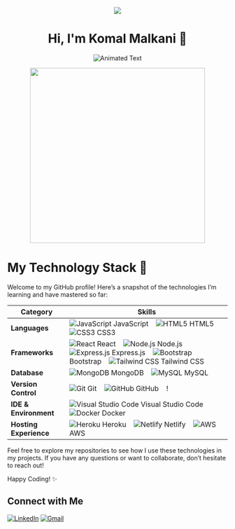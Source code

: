 
  <p align="center">
  <img src="https://camo.githubusercontent.com/4c7f3ffa7eb686b64003708d374f4f390b274c8b6d2b99945a0a6a6a8987d4d4/68747470733a2f2f6d706f6c696e6f77736b692e6769746875622e696f2f506572736f6e616c2f706572736f6e616c5f6173736574732f696d672f746f6f6c735f62616e6e65722e77656270">
</p>
  <h1 align="center"> Hi, I'm Komal Malkani 👋</h1>
<p align="center">
  <img src="https://readme-typing-svg.herokuapp.com?font=Fira+Code&size=30&duration=4000&color=blue&center=true&vCenter=true&width=400&height=50&lines=MERN+Stack+Developer" alt="Animated Text">
</p>
<p align="center">
  <img src="https://user-images.githubusercontent.com/113302094/211284885-f4291eef-88a6-48cb-a06e-28c3481a75b0.gif"height=400width=400>
</p>




# My Technology Stack 🚀

Welcome to my GitHub profile! Here’s a snapshot of the technologies I’m learning and have mastered so far:

| **Category**            | **Skills**                                                                                                                                                            |
|-------------------------|---------------------------------------------------------------------------------------------------------------------------------------------------------------------------|
| **Languages**           | ![JavaScript](https://img.icons8.com/color/48/000000/javascript.png) JavaScript &nbsp;&nbsp; ![HTML5](https://img.icons8.com/color/48/000000/html-5.png) HTML5 &nbsp;&nbsp; ![CSS3](https://img.icons8.com/color/48/000000/css3.png) CSS3 |
| **Frameworks**          | ![React](https://img.icons8.com/color/48/000000/react-native.png) React &nbsp;&nbsp; ![Node.js](https://img.icons8.com/color/48/000000/nodejs.png) Node.js &nbsp;&nbsp; ![Express.js](https://img.icons8.com/color/48/000000/express.png) Express.js &nbsp;&nbsp; ![Bootstrap](https://img.icons8.com/color/48/000000/bootstrap.png) Bootstrap &nbsp;&nbsp; ![Tailwind CSS](https://img.icons8.com/color/48/000000/tailwindcss.png) Tailwind CSS |
| **Database**            | ![MongoDB](https://img.icons8.com/color/48/000000/mongodb.png) MongoDB &nbsp;&nbsp; ![MySQL](https://img.icons8.com/color/48/000000/mysql.png) MySQL &nbsp;&nbsp; |
| **Version Control**     | ![Git](https://img.icons8.com/color/48/000000/git.png) Git &nbsp;&nbsp; ![GitHub](https://img.icons8.com/color/48/000000/github.png) GitHub &nbsp;&nbsp; ! |
| **IDE & Environment**   | ![Visual Studio Code](https://upload.wikimedia.org/wikipedia/commons/thumb/9/9a/Visual_Studio_Code_1.35_icon.svg/48px-Visual_Studio_Code_1.35_icon.svg.png) Visual Studio Code &nbsp;&nbsp;  &nbsp;&nbsp; ![Docker](https://img.icons8.com/color/48/000000/docker.png) Docker |
| **Hosting Experience**  | ![Heroku](https://img.icons8.com/color/48/000000/heroku.png) Heroku &nbsp;&nbsp; ![Netlify](https://img.icons8.com/color/48/000000/netlify.png) Netlify &nbsp;&nbsp; ![AWS](https://img.icons8.com/color/48/000000/amazon-web-services.png) AWS &nbsp;&nbsp; |

Feel free to explore my repositories to see how I use these technologies in my projects. If you have any questions or want to collaborate, don’t hesitate to reach out!

Happy Coding! ✨



## Connect with Me
[![LinkedIn](https://img.shields.io/badge/LinkedIn-Komalmalkani-blue?style=flat&logo=linkedin)]()
[![Gmail](https://img.shields.io/badge/Gmail-malkanikomal03@gmail.com-red)](mailto:malkanikomal03@gmail.com)

